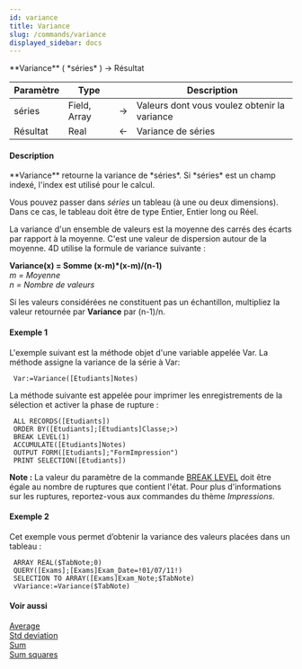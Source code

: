 ```yaml
---
id: variance
title: Variance
slug: /commands/variance
displayed_sidebar: docs
---
```


<!--REF #_command_.Variance.Syntax-->**Variance** ( *séries* ) -> Résultat<!-- END REF-->
<!--REF #_command_.Variance.Params-->
| Paramètre | Type |  | Description |
| --- | --- | --- | --- |
| séries | Field, Array | &#8594;  | Valeurs dont vous voulez obtenir la variance |
| Résultat | Real | &#8592; | Variance de séries |

<!-- END REF-->

#### Description 

<!--REF #_command_.Variance.Summary-->**Variance** retourne la variance de *séries*.<!-- END REF--> Si *séries* est un champ indexé, l'index est utilisé pour le calcul.

Vous pouvez passer dans *séries* un tableau (à une ou deux dimensions). Dans ce cas, le tableau doit être de type Entier, Entier long ou Réel.

La variance d'un ensemble de valeurs est la moyenne des carrés des écarts par rapport à la moyenne. C'est une valeur de dispersion autour de la moyenne. 4D utilise la formule de variance suivante : 

**Variance(x) = Somme (x-m)\*(x-m)/(n-1)**  
*m = Moyenne*  
*n = Nombre de valeurs*

Si les valeurs considérées ne constituent pas un échantillon, multipliez la valeur retournée par **Variance** par (n-1)/n.

#### Exemple 1 

L'exemple suivant est la méthode objet d'une variable appelée Var. La méthode assigne la variance de la série à Var:

```4d
 Var:=Variance([Etudiants]Notes)
```

La méthode suivante est appelée pour imprimer les enregistrements de la sélection et activer la phase de rupture : 

```4d
 ALL RECORDS([Etudiants])
 ORDER BY([Etudiants];[Etudiants]Classe;>)
 BREAK LEVEL(1)
 ACCUMULATE([Etudiants]Notes)
 OUTPUT FORM([Etudiants];"FormImpression")
 PRINT SELECTION([Etudiants])
```

**Note :** La valeur du paramètre de la commande [BREAK LEVEL](break-level.md) doit être égale au nombre de ruptures que contient l'état. Pour plus d'informations sur les ruptures, reportez-vous aux commandes du thème *Impressions*.

#### Exemple 2 

Cet exemple vous permet d’obtenir la variance des valeurs placées dans un tableau : 

```4d
 ARRAY REAL($TabNote;0)
 QUERY([Exams];[Exams]Exam_Date=!01/07/11!)
 SELECTION TO ARRAY([Exams]Exam_Note;$TabNote)
 vVariance:=Variance($TabNote)
```

#### Voir aussi 

[Average](average.md)  
[Std deviation](std-deviation.md)  
[Sum](sum.md)  
[Sum squares](sum-squares.md)  
